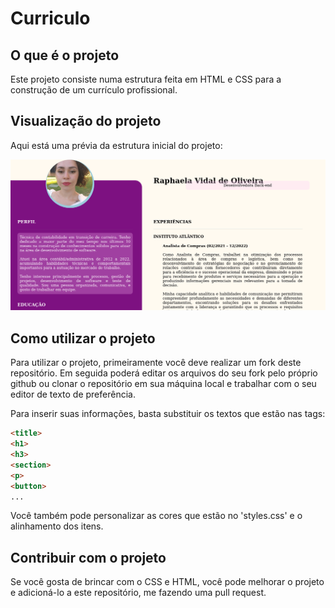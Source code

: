 # Curriculo

## O que é o projeto
Este projeto consiste numa estrutura feita em HTML e CSS para a construção de um currículo profissional.

## Visualização do projeto
Aqui está uma prévia da estrutura inicial do projeto:

<img src= "./assets/previa-curriculo.png" alt='imagem-t-shaped'/>

## Como utilizar o projeto
Para utilizar o projeto, primeiramente você deve realizar um fork deste repositório. Em seguida poderá editar os arquivos do seu fork pelo próprio github ou
clonar o repositório em sua máquina local e trabalhar com o seu editor de texto de preferência.

Para inserir suas informações, basta substituir os textos que estão nas tags:

```html
<title> 
<h1>
<h3>
<section>
<p>
<button>
...
```
Você também pode personalizar as cores que estão no 'styles.css' e o alinhamento dos itens. 

## Contribuir com o projeto
Se você gosta de brincar com o CSS e HTML, você pode melhorar o projeto e adicioná-lo a este repositório, me fazendo uma pull request.
